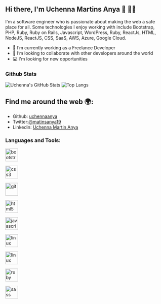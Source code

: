 ## Hi there, I'm Uchenna Martins Anya 👋 :man:&zwj;💻

I'm a software engineer who is passionate about making the web a safe place for all. Some technologies I enjoy working with include Bootstrap, PHP, Ruby, Ruby on Rails, Javascript, WordPress, Ruby, ReactJs, HTML, NodeJS, ReactJS, CSS, SaaS, AWS, Azure, Google Cloud.

- 🔭 I’m currently working as a Freelance Developer
- 👯 I’m looking to collaborate with other developers around the world
- 💻 I'm looking for new opportunities

### Github Stats

![Uchenna's GitHub Stats](https://github-readme-stats.vercel.app/api?username=uchennaanya&show_icons=true&theme=dracula)
![Top Langs](https://github-readme-stats.vercel.app/api/top-langs/?username=uchennaanya&layout=compact&theme=dracula)

## Find me around the web :earth_africa::

- Github: [uchennaanya](https://github.com/uchennaanya)
- Twitter:[@matinsanya19](https://twitter.com/martinsanya19)
- Linkedin: [Uchenna Martin Anya](https://www.linkedin.com/in/uchenna-anya/)

<h3 align="left">Languages and Tools:</h3>
<p align="left"> <a href="https://getbootstrap.com" target="_blank"> 
<img src="https://cdn.iconscout.com/icon/free/png-256/ruby-2752084-2284901.png" alt="bootstrap" width="40" height="40"/> </a> <a href="https://www.w3schools.com/css/" target="_blank"> 
  
  
  <img src="https://miro.medium.com/max/320/0*_rAD9NgK7l6KSlNc.png" alt="css3" width="40" height="40"/> </a> <a href="https://git-scm.com/" target="_blank">  
  
  
  <img src="https://img.freepik.com/free-vector/css-word-lettering-typography-design-illustration-with-line-icons-ornaments-orange_9233-187.jpg?size=626&ext=jpg" alt="git" width="40" height="40"/> </a> <a href="https://www.w3.org/html/" target="_blank">  
  
  <img src="https://www.pngitem.com/pimgs/m/664-6644509_icon-react-js-logo-hd-png-download.png" alt="html5" width="40" height="40"/> </a> <a href="https://developer.mozilla.org/en-US/docs/Web/JavaScript" target="_blank">  
  
  
  <img src="https://miro.medium.com/max/512/1*9U1toerFxB8aiFRreLxEUQ.png" alt="javascript" width="40" height="40"/> </a> <a href="https://www.linux.org/" target="_blank">  
  
  
  <img src="https://img.icons8.com/ios/452/php-logo.png" alt="linux" width="40" height="40"/> </a> <a href="https://www.ruby-lang.org/en/" target="_blank">
  
  <img src="https://upload.wikimedia.org/wikipedia/commons/6/6a/JavaScript-logo.png" alt="linux" width="40" height="40"/> </a> <a href="https://www.ruby-lang.org/en/" target="_blank">  
  
  <img src="https://cdn.freebiesupply.com/logos/thumbs/2x/nodejs-1-logo.png" alt="ruby" width="40" height="40"/> </a> <a href="https://sass-lang.com" target="_blank">
  
  
  <img src="https://img.favpng.com/6/0/21/css3-cascading-style-sheets-html5-scalable-vector-graphics-png-favpng-cf2h2McVJwh7bEZPXcntUjQDQ_t.jpg" alt="sass" width="40" height="40"/> </a> </p>
